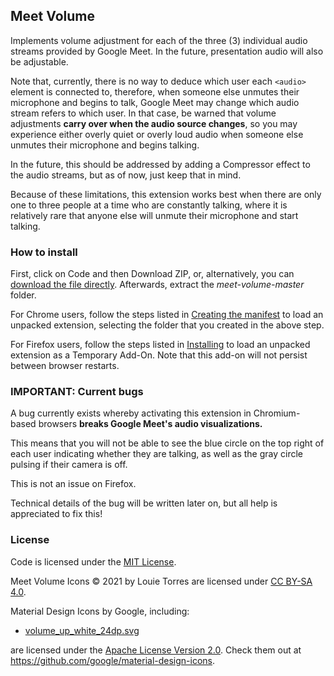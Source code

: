 ## Meet Volume
Implements volume adjustment for each of the three (3) individual audio
streams provided by Google Meet. In the future, presentation audio
will also be adjustable.

Note that, currently, there is no way to deduce which user each
`<audio>` element is connected to, therefore, when someone else unmutes
their microphone and begins to talk, Google Meet may change which
audio stream refers to which user. In that case, be warned that volume
adjustments **carry over when the audio source changes**, so you may
experience either overly quiet or overly loud audio when someone else
unmutes their microphone and begins talking.

In the future, this should be addressed by adding a Compressor effect
to the audio streams, but as of now, just keep that in mind.

Because of these limitations, this extension works best when there are
only one to three people at a time who are constantly talking, where it
is relatively rare that anyone else will unmute their microphone and
start talking.


### How to install
First, click on Code and then Download ZIP, or, alternatively, you can
[download the file directly](https://github.com/louie-github/meet-volume/archive/refs/heads/master.zip).
Afterwards, extract the *meet-volume-master* folder.

For Chrome users, follow the steps listed in
[Creating the manifest](https://developer.chrome.com/docs/extensions/mv3/getstarted/#manifest)
to load an unpacked extension, selecting the folder that you created
in the above step.

For Firefox users, follow the steps listed in
[Installing](https://developer.mozilla.org/en-US/docs/Mozilla/Add-ons/WebExtensions/Your_first_WebExtension#installing)
to load an unpacked extension as a Temporary Add-On. Note that this
add-on will not persist between browser restarts.


### IMPORTANT: Current bugs
A bug currently exists whereby activating this extension in
Chromium-based browsers **breaks Google Meet's audio visualizations.**

This means that you will not be able to see the blue circle on the top
right of each user indicating whether they are talking, as well as the
gray circle pulsing if their camera is off.

This is not an issue on Firefox.

Technical details of the bug will be written later on, but all help is
appreciated to fix this!


### License
Code is licensed under the [MIT License](LICENSE.md).

Meet Volume Icons © 2021 by Louie Torres are licensed under
[CC BY-SA 4.0](https://creativecommons.org/licenses/by-sa/4.0/).

Material Design Icons by Google, including:
- [volume_up_white_24dp.svg](icons/volume_up_white_24dp.svg)

are licensed under the [Apache License Version 2.0](icons/VOLUME_UP-LICENSE).
Check them out at https://github.com/google/material-design-icons.